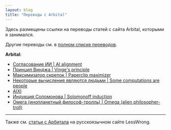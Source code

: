```yaml
---
layout: blog
title: "Переводы с Arbital"
---
```

Здесь размещены ссылки на переводы статей с сайта Arbital, которыми я занимался.

Другие переводы см. в [полном списке переводов](../index.html).

**Arbital:**
* [Согласование ИИ \| AI alignment](arbital/ai-alignment.html)
* [Принцип Винджа \| Vinge's principle](arbital/vinge-principle.html)
* [Максимизатор скрепок \| Paperclip maximizer](arbital/paperclip-maximizer.html)
* [Некоторые вычисления являются людьми \| Some computations are people](arbital/some-computations-are-people.html)
* [AIXI](arbital/aixi.html)
* [Индукция Соломонова \| Solomonoff induction](arbital/solomonoff-induction.html)
* [Омега (инопланетный философ-тролль) \| Omega (alien philosopher-troll)](arbital/omega-alien-philosopher-troll.html)

---

Также см. [статьи с Арбитала](https://lesswrong.ru/node/363) на русскоязычном сайте LessWrong.
